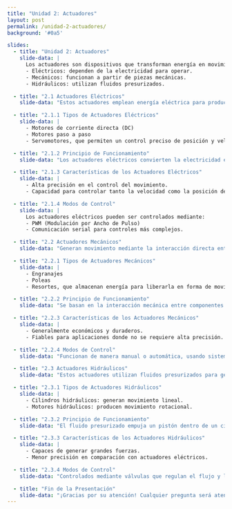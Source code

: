 ```yaml
---
title: "Unidad 2: Actuadores"
layout: post
permalink: /unidad-2-actuadores/
background: '#0a5'

slides:
  - title: "Unidad 2: Actuadores"
    slide-data: |
      Los actuadores son dispositivos que transforman energía en movimiento. Existen tres categorías principales:
      - Eléctricos: dependen de la electricidad para operar.
      - Mecánicos: funcionan a partir de piezas mecánicas.
      - Hidráulicos: utilizan fluidos presurizados.

  - title: "2.1 Actuadores Eléctricos"
    slide-data: "Estos actuadores emplean energía eléctrica para producir movimiento preciso y controlado."

  - title: "2.1.1 Tipos de Actuadores Eléctricos"
    slide-data: |
      - Motores de corriente directa (DC)
      - Motores paso a paso
      - Servomotores, que permiten un control preciso de posición y velocidad.

  - title: "2.1.2 Principio de Funcionamiento"
    slide-data: "Los actuadores eléctricos convierten la electricidad en energía mecánica, generando movimiento rotacional o lineal."

  - title: "2.1.3 Características de los Actuadores Eléctricos"
    slide-data: |
      - Alta precisión en el control del movimiento.
      - Capacidad para controlar tanto la velocidad como la posición de manera eficiente.

  - title: "2.1.4 Modos de Control"
    slide-data: |
      Los actuadores eléctricos pueden ser controlados mediante:
      - PWM (Modulación por Ancho de Pulso)
      - Comunicación serial para controles más complejos.

  - title: "2.2 Actuadores Mecánicos"
    slide-data: "Generan movimiento mediante la interacción directa entre componentes mecánicos."

  - title: "2.2.1 Tipos de Actuadores Mecánicos"
    slide-data: |
      - Engranajes
      - Poleas
      - Resortes, que almacenan energía para liberarla en forma de movimiento.

  - title: "2.2.2 Principio de Funcionamiento"
    slide-data: "Se basan en la interacción mecánica entre componentes para generar movimiento."

  - title: "2.2.3 Características de los Actuadores Mecánicos"
    slide-data: |
      - Generalmente económicos y duraderos.
      - Fiables para aplicaciones donde no se requiere alta precisión.

  - title: "2.2.4 Modos de Control"
    slide-data: "Funcionan de manera manual o automática, usando sistemas eléctricos simples."

  - title: "2.3 Actuadores Hidráulicos"
    slide-data: "Estos actuadores utilizan fluidos presurizados para generar movimiento lineal o rotatorio."

  - title: "2.3.1 Tipos de Actuadores Hidráulicos"
    slide-data: |
      - Cilindros hidráulicos: generan movimiento lineal.
      - Motores hidráulicos: producen movimiento rotacional.

  - title: "2.3.2 Principio de Funcionamiento"
    slide-data: "El fluido presurizado empuja un pistón dentro de un cilindro, lo que genera movimiento."

  - title: "2.3.3 Características de los Actuadores Hidráulicos"
    slide-data: |
      - Capaces de generar grandes fuerzas.
      - Menor precisión en comparación con actuadores eléctricos.

  - title: "2.3.4 Modos de Control"
    slide-data: "Controlados mediante válvulas que regulan el flujo y la presión del fluido."

  - title: "Fin de la Presentación"
    slide-data: "¡Gracias por su atención! Cualquier pregunta será atendida."
---
```

